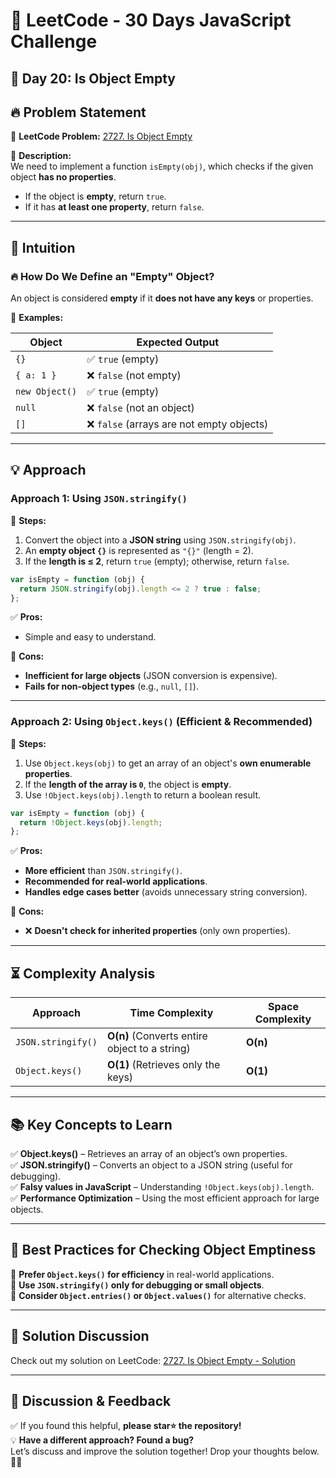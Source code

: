 # 🚀 LeetCode - 30 Days JavaScript Challenge

## 📅 Day 20: Is Object Empty

## 🔥 Problem Statement

🔗 **LeetCode Problem:** [2727. Is Object Empty](https://leetcode.com/problems/is-object-empty/description)

📌 **Description:**  
We need to implement a function `isEmpty(obj)`, which checks if the given object **has no properties**.

- If the object is **empty**, return `true`.
- If it has **at least one property**, return `false`.

---

## 🧠 Intuition

### 🔥 How Do We Define an "Empty" Object?

An object is considered **empty** if it **does not have any keys** or properties.

🔹 **Examples:**

| Object         | Expected Output                           |
| -------------- | ----------------------------------------- |
| `{}`           | ✅ `true` (empty)                         |
| `{ a: 1 }`     | ❌ `false` (not empty)                    |
| `new Object()` | ✅ `true` (empty)                         |
| `null`         | ❌ `false` (not an object)                |
| `[]`           | ❌ `false` (arrays are not empty objects) |

---

## 💡 Approach

### **Approach 1: Using `JSON.stringify()`**

📌 **Steps:**

1. Convert the object into a **JSON string** using `JSON.stringify(obj)`.
2. An **empty object `{}`** is represented as `"{}"` (length = 2).
3. If the **length is ≤ 2**, return `true` (empty); otherwise, return `false`.

```js
var isEmpty = function (obj) {
  return JSON.stringify(obj).length <= 2 ? true : false;
};
```

✅ **Pros:**

- Simple and easy to understand.

🚫 **Cons:**

- **Inefficient for large objects** (JSON conversion is expensive).
- **Fails for non-object types** (e.g., `null`, `[]`).

---

### **Approach 2: Using `Object.keys()` (Efficient & Recommended)**

📌 **Steps:**

1. Use `Object.keys(obj)` to get an array of an object's **own enumerable properties**.
2. If the **length of the array is `0`**, the object is **empty**.
3. Use `!Object.keys(obj).length` to return a boolean result.

```js
var isEmpty = function (obj) {
  return !Object.keys(obj).length;
};
```

✅ **Pros:**

- **More efficient** than `JSON.stringify()`.
- **Recommended for real-world applications**.
- **Handles edge cases better** (avoids unnecessary string conversion).

🚫 **Cons:**

- ❌ **Doesn't check for inherited properties** (only own properties).

---

## ⏳ Complexity Analysis

| Approach           | Time Complexity                               | Space Complexity |
| ------------------ | --------------------------------------------- | ---------------- |
| `JSON.stringify()` | **O(n)** (Converts entire object to a string) | **O(n)**         |
| `Object.keys()`    | **O(1)** (Retrieves only the keys)            | **O(1)**         |

---

## 📚 Key Concepts to Learn

✅ **Object.keys()** – Retrieves an array of an object’s own properties.  
✅ **JSON.stringify()** – Converts an object to a JSON string (useful for debugging).  
✅ **Falsy values in JavaScript** – Understanding `!Object.keys(obj).length`.  
✅ **Performance Optimization** – Using the most efficient approach for large objects.

---

## 🚀 Best Practices for Checking Object Emptiness

🔹 **Prefer `Object.keys()` for efficiency** in real-world applications.  
🔹 **Use `JSON.stringify()` only for debugging or small objects**.  
🔹 **Consider `Object.entries()` or `Object.values()`** for alternative checks.

---

## 🔗 Solution Discussion

Check out my solution on LeetCode: [2727. Is Object Empty - Solution](https://leetcode.com/problems/is-object-empty/solutions/6611583/2727-is-object-empty-solution-by-runl4av-43i9)

---

## 💬 **Discussion & Feedback**

✅ If you found this helpful, **please star⭐ the repository!**  
💡 **Have a different approach? Found a bug?**  
Let’s discuss and improve the solution together! Drop your thoughts below. 🚀🔥
